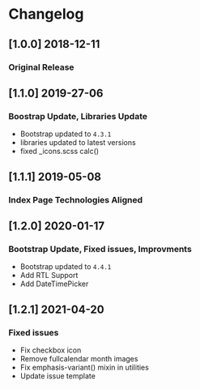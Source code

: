 

# Changelog


## [1.0.0] 2018-12-11
### Original Release

## [1.1.0] 2019-27-06
### Boostrap Update, Libraries Update
- Bootstrap updated to `4.3.1`
- libraries updated to latest versions
- fixed _icons.scss calc()

## [1.1.1] 2019-05-08
### Index Page Technologies Aligned

## [1.2.0] 2020-01-17
### Bootstrap Update, Fixed issues, Improvments
- Bootstrap updated to `4.4.1`
- Add RTL Support
- Add DateTimePicker

## [1.2.1] 2021-04-20
### Fixed issues
- Fix checkbox icon
- Remove fullcalendar month images
- Fix emphasis-variant() mixin in utilities
- Update issue template



